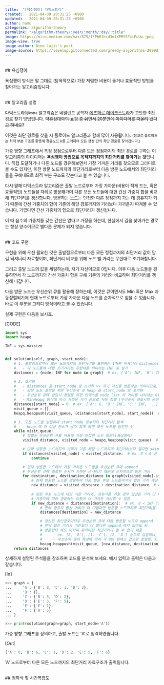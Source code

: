 ```yaml
---
title:  "[욕심쟁이] 다익스트라"
created:   2021-04-09 20:31:25 +0900
updated:   2021-04-09 20:31:25 +0900
author: namu
categories: algorithm-theory
permalink: "/algorithm-theory/:year/:month/:day/:title"
image: https://miro.medium.com/max/875/1*PbBJhcd3m1XPMYSF4iPuUw.jpeg
image-view: true
image-author: Dino Cajic's post
image-source: https://levelup.gitconnected.com/greedy-algorithms-2999d1367828
---
```


<br>
## 욕심쟁이

욕심쟁이 방식은 말 그대로 (탐욕적으로) 가장 저렴한 비용이 들거나 효율적인 방법을 찾아가는 알고리즘입니다.

<br>
## 알고리즘 설명

다익스트라<small>Djikstra</small> 알고리즘은 네덜란드 공학자
[에츠허르 데이크스트라](https://ko.wikipedia.org/wiki/%EC%97%90%EC%B8%A0%ED%97%88%EB%A5%B4_%EB%8D%B0%EC%9D%B4%ED%81%AC%EC%8A%A4%ED%8A%B8%EB%9D%BC)가
고안한 최단 경로 찾기 방법입니다. <del>약혼상대와의 쇼핑 중 쉬면서 20분만에 아이디어를 떠올려 냈다고 하네요?</del>

이것은 최단 경로를 찾을 시 플로이드 알고리즘과 함께 많이 사용됩니다.
<small>(참고로 플로이드는 최적 부분 구조를 활용해 경유노드 k를 고려하여 모든 정점 간의 최단 경로를 찾아갑니다.)</small>

가중 방향 그래프에서 특정 정점으로부터 다른 모든 정점까지의 최단 경로를 구하는 이 알고리즘의 아이디어는
**욕심쟁이 방법으로 목적지까지의 최단거리를 찾아가는 것**입니다.
직접 도달하거나 다른 노드를 경유해보면서 가장 가까운 거리를 찾으므로 그리디로 볼 수도 있지만,
이전 방문 노드까지의 최단거리로부터 다음 방문 노드에서의 최단거리들을 구해내므로 최적 부분 구조도 갖는다고 볼 수 있습니다.

다시 말해 다익스트라 알고리즘은 출발 노드로부터 가장 가까운(비용이 적게 드는, 혹은 효율적인) 노드들을 차례로 방문해가며
다른 모든 노드들에 대한 간선 가중치 합을 비교해 최단거리를 갱신합니다.
방문하는 노드는 인접한 다른 정점까지 가는 데 경유지가 되기 때문에
간선 가중치의 합이 기존의 해당 경로까지의 거리보다 가까운지 따져볼 수 있습니다.
가깝다면 간선 가중치의 합으로 최단거리가 갱신됩니다.

이 때 음수의 가중치를 갖는 간선은 없다고 가정을 하는데, 현실에서 길을 찾아가는 경로는 항상 양수이므로 별다른 문제가 되지 않습니다.

<br>
## 코드 구현

구현을 위해 우선 필요한 것은 출발점으로부터 다른 모든 정점까지의 최단거리 값이 담길 딕셔너리 자료형이며,
최단거리 비교를 위해 노드 별 거리는 무한대로 초기화합니다.

그리고 출발 노드의 값을 세팅하는데, 자기 자신이므로 0입니다.
이후 다음 노드들을 경유하면서 각 노드까지의 간선 가중치 합을 구해 기존의 거리와 비교하며 최단거리를 갱신해 나갑니다.

다음 방문 노드는 우선순위 큐를 활용해 정하는데, 이것은 큐이면서도 Min 혹은 Max 자동정렬되기에
현재 노드로부터 가장 가까운 다음 노드를 순차적으로 얻을 수 있습니다. 바로 이 부분을 그리디 방식이라고 볼 수 있습니다.

실제 구현은 다음을 보시죠.

[CODE]
```python
import sys
import heapq

INF = sys.maxsize


def solution(self, graph, start_node):
    # 1. 출발점으로부터 모든 노드까지의 최단거리를 표현하는 1차원 딕셔너리 distances -> {node: distance}
    #   - 각 노드들에 대한 초기거리는 무한대를 의미하는 INF 로 넣기
    distances = {node: INF for node in graph}  # ex. {'A': INF, 'B': INF, 'C': INF, ...}

    # 2. 초기화
    #   - distances 를 start_node 로 초기화 >> 자기 자신을 방문하는 의미이므로, Set 0
    #   - 방문 노드 표현을 위한 우선순위 큐 heap 을 start_node 로 초기화
    #   - 우선순위 큐에 삽입시 정렬을 위한 인덱스를 node list 의 거리를 나타내는 0번 값으로 하기 때문에([0, 'A'] 처럼)
    #   - MinHeapq 방식에 따라 가까운 거리 순으로 자동 정렬 (우선순위 큐로서의 완전 이진 트리 살펴보기)
    distances[start_node] = 0  # ex. {'A': 0, 'B': INF, 'C': INF, ...}
    visit_queue = []
    heapq.heappush(visit_queue, [distances[start_node], start_node])  # ex. [[0, 'A']]

    # 3. 모든 노드를 방문하며 start_node 로부터의 최단거리 탐색
    #   - heap 에 더 이상 원소가 남지 않게 되면 모든 노드를 방문한 것
    while visit_queue:
        # 정렬된 우선순위 큐를 이용해 가장 인접한 노드 방문!(욕심쟁이)
        visited_distance, visited_node = heapq.heappop(visit_queue)  # ex. 0, 'A'

        # 만약 방문한 노드까지의 거리가 기존 해당 노드까지의 최단거리보다 멀다면 skip
        if distances[visited_node] < visited_distance:  # ex. 0 < 0 은 False 이므로 다음 로직 진행
            continue

        # 현재 방문한 노드에서 가장 가까운 노드들을 우선순위 큐에 append
        # 우선순위 큐에 정렬된 순서가 가까운 순서이기 때문에 순차적으로 방문 가능
        for destination, destination_distance in graph[visited_node].items():  # ex. 'A' -> {'B': 8, 'C': 1, 'D': 2}
            # 현재 방문한 노드를 경유하여 다음 방문 후보 노드들까지의 합산 거리 계산
            new_distance = visited_distance + destination_distance  # ex. 'B'는 0 + 8, 'C'는 0 + 1, 'D'는 0 + 2 순서
            
            # 방문 후보 노드에 대한 기존 거리와, 경유지를 거칠 경우 합산된 거리 간 비교
            # 가중치에 따라 경유하는 상황이 더 가까운 거리일 수 있음
            if new_distance < distances[destination]:  # ex. 8 < INF True 이므로 갱신됨
                # 만약 경유지 합산 거리가 더 가깝다면 방문할 노드까지의 최단거리를 그것으로 갱신
                distances[destination] = new_distance

                # 갱신된 최단경로이므로 우선순위 큐에 다음 방문할 노드로 append
                # 만약 합산 거리가 기존보다 더 멀다면 append 하지 않아도 됨
                # 방문한다 해도 어차피 유의미한 최단거리가 될 수 없기 때문
                #     - ex. [8, 'B'], [1, 'C'], [2, 'D'] 순으로 삽입되나,
                #     - 우선순위 큐의 특성에 따라 각 0번 인덱스 값으로 정렬됨. C -> D -> B
                heapq.heappush(visit_queue, [new_distance, destination])
    return distances
```

상세하게 설명된 주석들을 참조하며 코드를 분석해 보세요.
예시 입력과 출력은 다음과 같습니다.

[In]
```python
>>> graph = {
...     'A': {'B': 8, 'C': 1, 'D': 2},
...     'B': {},
...     'C': {'B': 5, 'D': 2},
...     'D': {'E': 3, 'F': 5},
...     'E': {'F': 1},
...     'F': {'A': 5}
... }

>>> print(solution(graph=graph, start_node='A'))
```

가중 방향 그래프를 정의하고, 출발 노드는 'A'로 입력하였습니다.

[Out]
```python
{'A': 0, 'B': 6, 'C': 1, 'D': 2, 'E': 5, 'F': 6}
```

'A' 노드로부터 다른 모든 노드까지의 최단거리 자료구조가 출력됩니다.

<br>
## 점화식 및 시간복잡도
